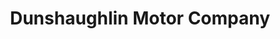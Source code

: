 ---
title: "Dunshaughlin Motor Company"
url: /dunshaughlin/dunshaughlin-motor-company/
shop: car
---